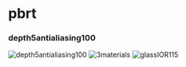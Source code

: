# pbrt

### depth5antialiasing100
![depth5antialiasing100](milestones/depth5antialiasing100.qoi "depth5antialiasing100")
![3materials](milestones/3materials.qoi "3materials")
![glassIOR115](milestones/glassIOR115.qoi "glassIOR115")